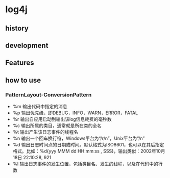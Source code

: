 # log4j

## history

## development 

## Features

## how to use

###   PatternLayout-ConversionPattern
* %m   输出代码中指定的消息
* %p   输出优先级，即DEBUG，INFO，WARN，ERROR，FATAL
* %r   输出自应用启动到输出该log信息耗费的毫秒数
* %c   输出所属的类目，通常就是所在类的全名
* %t   输出产生该日志事件的线程名
* %n   输出一个回车换行符，Windows平台为“/r/n”，Unix平台为“/n”
* %d   输出日志时间点的日期或时间。默认格式为ISO8601，也可以在其后指定格式。比如：%d{yyy MMM dd HH:mm:ss , SSS}，输出类似：2002年10月18日 22:10:28, 921
* %l   输出日志事件的发生位置，包括类目名、发生的线程，以及在代码中的行数
